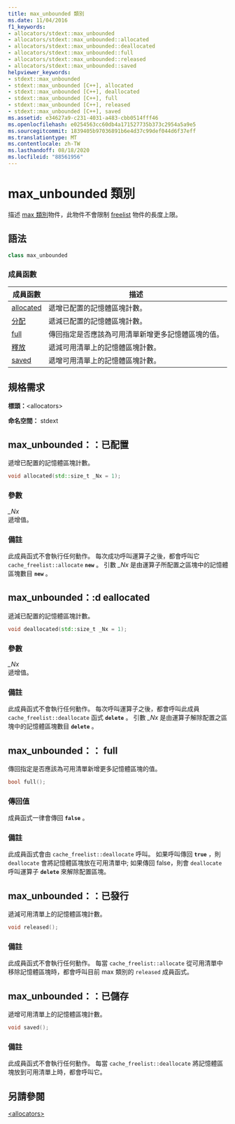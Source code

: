 ```yaml
---
title: max_unbounded 類別
ms.date: 11/04/2016
f1_keywords:
- allocators/stdext::max_unbounded
- allocators/stdext::max_unbounded::allocated
- allocators/stdext::max_unbounded::deallocated
- allocators/stdext::max_unbounded::full
- allocators/stdext::max_unbounded::released
- allocators/stdext::max_unbounded::saved
helpviewer_keywords:
- stdext::max_unbounded
- stdext::max_unbounded [C++], allocated
- stdext::max_unbounded [C++], deallocated
- stdext::max_unbounded [C++], full
- stdext::max_unbounded [C++], released
- stdext::max_unbounded [C++], saved
ms.assetid: e34627a9-c231-4031-a483-cbb0514fff46
ms.openlocfilehash: e0254563cc60db4a171527735b373c2954a5a9e5
ms.sourcegitcommit: 1839405b97036891b6e4d37c99def044d6f37eff
ms.translationtype: MT
ms.contentlocale: zh-TW
ms.lasthandoff: 08/18/2020
ms.locfileid: "88561956"
---
```

# <a name="max_unbounded-class"></a>max_unbounded 類別

描述 [max 類別](../standard-library/allocators-header.md)物件，此物件不會限制 [freelist](../standard-library/freelist-class.md) 物件的長度上限。

## <a name="syntax"></a>語法

```cpp
class max_unbounded
```

### <a name="member-functions"></a>成員函數

|成員函數|描述|
|-|-|
|[allocated](#allocated)|遞增已配置的記憶體區塊計數。|
|[分配](#deallocated)|遞減已配置的記憶體區塊計數。|
|[full](#full)|傳回指定是否應該為可用清單新增更多記憶體區塊的值。|
|[釋放](#released)|遞減可用清單上的記憶體區塊計數。|
|[saved](#saved)|遞增可用清單上的記憶體區塊計數。|

## <a name="requirements"></a>規格需求

**標頭：**\<allocators>

**命名空間：** stdext

## <a name="max_unboundedallocated"></a><a name="allocated"></a> max_unbounded：：已配置

遞增已配置的記憶體區塊計數。

```cpp
void allocated(std::size_t _Nx = 1);
```

### <a name="parameters"></a>參數

*_Nx*\
遞增值。

### <a name="remarks"></a>備註

此成員函式不會執行任何動作。 每次成功呼叫運算子之後，都會呼叫它 `cache_freelist::allocate` **`new`** 。 引數 *_Nx* 是由運算子所配置之區塊中的記憶體區塊數目 **`new`** 。

## <a name="max_unboundeddeallocated"></a><a name="deallocated"></a> max_unbounded：:d eallocated

遞減已配置的記憶體區塊計數。

```cpp
void deallocated(std::size_t _Nx = 1);
```

### <a name="parameters"></a>參數

*_Nx*\
遞增值。

### <a name="remarks"></a>備註

此成員函式不會執行任何動作。 每次呼叫運算子之後，都會呼叫此成員 `cache_freelist::deallocate` 函式 **`delete`** 。 引數 *_Nx* 是由運算子解除配置之區塊中的記憶體區塊數目 **`delete`** 。

## <a name="max_unboundedfull"></a><a name="full"></a> max_unbounded：： full

傳回指定是否應該為可用清單新增更多記憶體區塊的值。

```cpp
bool full();
```

### <a name="return-value"></a>傳回值

成員函式一律會傳回 **`false`** 。

### <a name="remarks"></a>備註

此成員函式會由 `cache_freelist::deallocate` 呼叫。 如果呼叫傳回 **`true`** ，則 `deallocate` 會將記憶體區塊放在可用清單中; 如果傳回 false，則會 `deallocate` 呼叫運算子 **`delete`** 來解除配置區塊。

## <a name="max_unboundedreleased"></a><a name="released"></a> max_unbounded：：已發行

遞減可用清單上的記憶體區塊計數。

```cpp
void released();
```

### <a name="remarks"></a>備註

此成員函式不會執行任何動作。 每當 `cache_freelist::allocate` 從可用清單中移除記憶體區塊時，都會呼叫目前 max 類別的 `released` 成員函式。

## <a name="max_unboundedsaved"></a><a name="saved"></a> max_unbounded：：已儲存

遞增可用清單上的記憶體區塊計數。

```cpp
void saved();
```

### <a name="remarks"></a>備註

此成員函式不會執行任何動作。 每當 `cache_freelist::deallocate` 將記憶體區塊放到可用清單上時，都會呼叫它。

## <a name="see-also"></a>另請參閱

[\<allocators>](../standard-library/allocators-header.md)
